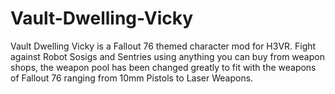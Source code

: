 # Vault-Dwelling-Vicky
Vault Dwelling Vicky is a Fallout 76 themed character mod for H3VR.
Fight against Robot Sosigs and Sentries using anything you can buy from weapon shops, the weapon pool has been changed greatly to fit with the weapons of Fallout 76 
ranging from 10mm Pistols to Laser Weapons. 
